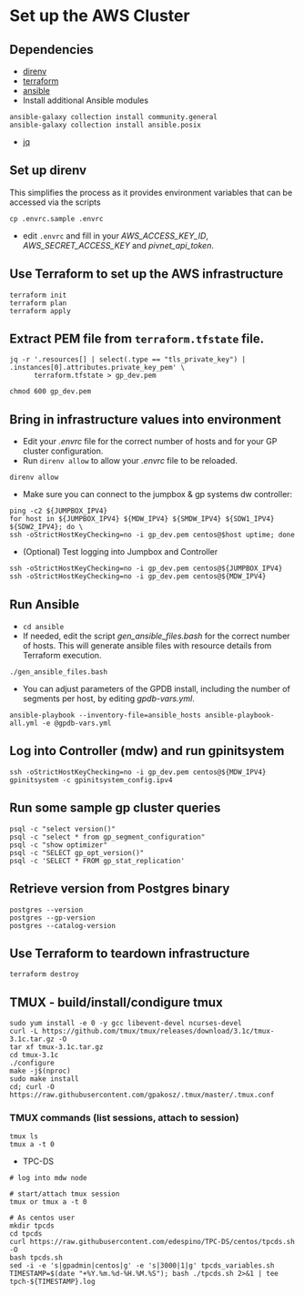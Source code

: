 # Set up the AWS Cluster

## Dependencies
- [direnv](https://direnv.net/)
- [terraform](https://www.terraform.io/)
- [ansible](https://www.ansible.com/)
- Install additional Ansible modules
```
ansible-galaxy collection install community.general
ansible-galaxy collection install ansible.posix
```
- [jq](https://stedolan.github.io/jq/)
## Set up direnv
This simplifies the process as it provides environment variables that can be accessed via the scripts 
```
cp .envrc.sample .envrc
```

- edit `.envrc` and fill in your _AWS_ACCESS_KEY_ID_, _AWS_SECRET_ACCESS_KEY_ and _pivnet_api_token_.

## Use Terraform to set up the AWS infrastructure
```
terraform init
terraform plan
terraform apply
```

## Extract PEM file from `terraform.tfstate` file.
```
jq -r '.resources[] | select(.type == "tls_private_key") | .instances[0].attributes.private_key_pem' \
      terraform.tfstate > gp_dev.pem

chmod 600 gp_dev.pem
```

## Bring in infrastructure values into environment
- Edit your _.envrc_ file for the correct number of hosts and for your GP cluster configuration.
- Run `direnv allow` to allow your _.envrc_ file to be reloaded.
```
direnv allow
```

- Make sure you can connect to the jumpbox & gp systems dw controller:
```
ping -c2 ${JUMPBOX_IPV4}
for host in ${JUMPBOX_IPV4} ${MDW_IPV4} ${SMDW_IPV4} ${SDW1_IPV4} ${SDW2_IPV4}; do \
ssh -oStrictHostKeyChecking=no -i gp_dev.pem centos@$host uptime; done
```

- (Optional) Test logging into Jumpbox and Controller
```
ssh -oStrictHostKeyChecking=no -i gp_dev.pem centos@${JUMPBOX_IPV4}
ssh -oStrictHostKeyChecking=no -i gp_dev.pem centos@${MDW_IPV4}
```

## Run Ansible
- `cd ansible`
- If needed, edit the script _gen_ansible_files.bash_ for the correct number of hosts. This will generate ansible files with resource details from Terraform execution.
```
./gen_ansible_files.bash
```
- You can adjust parameters of the GPDB install, including the number of segments per host, by editing
 _gpdb-vars.yml_.
```
ansible-playbook --inventory-file=ansible_hosts ansible-playbook-all.yml -e @gpdb-vars.yml
```

## Log into Controller (mdw) and run gpinitsystem
```
ssh -oStrictHostKeyChecking=no -i gp_dev.pem centos@${MDW_IPV4}
gpinitsystem -c gpinitsystem_config.ipv4
```

## Run some sample gp cluster queries
```
psql -c "select version()"
psql -c "select * from gp_segment_configuration"
psql -c "show optimizer"
psql -c "SELECT gp_opt_version()"
psql -c 'SELECT * FROM gp_stat_replication'
```

## Retrieve version from Postgres binary
```
postgres --version
postgres --gp-version
postgres --catalog-version
```

## Use Terraform to teardown infrastructure
```
terraform destroy
```
## TMUX - build/install/condigure tmux
```
sudo yum install -e 0 -y gcc libevent-devel ncurses-devel
curl -L https://github.com/tmux/tmux/releases/download/3.1c/tmux-3.1c.tar.gz -O
tar xf tmux-3.1c.tar.gz
cd tmux-3.1c
./configure
make -j$(nproc)
sudo make install
cd; curl -O https://raw.githubusercontent.com/gpakosz/.tmux/master/.tmux.conf
```
### TMUX commands (list sessions, attach to session) 
```
tmux ls
tmux a -t 0
```
* TPC-DS
```
# log into mdw node

# start/attach tmux session
tmux or tmux a -t 0

# As centos user
mkdir tpcds
cd tpcds
curl https://raw.githubusercontent.com/edespino/TPC-DS/centos/tpcds.sh -O
bash tpcds.sh
sed -i -e 's|gpadmin|centos|g' -e 's|3000|1|g' tpcds_variables.sh
TIMESTAMP=$(date "+%Y.%m.%d-%H.%M.%S"); bash ./tpcds.sh 2>&1 | tee tpch-${TIMESTAMP}.log
```
